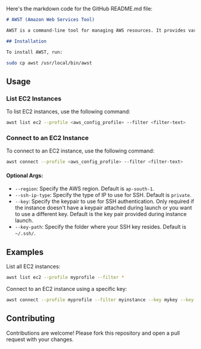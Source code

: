 Here's the markdown code for the GitHub README.md file:

```markdown
# AWST (Amazon Web Services Tool)

AWST is a command-line tool for managing AWS resources. It provides various commands to interact with AWS services.

## Installation

To install AWST, run:
```
```bash
sudo cp awst /usr/local/bin/awst
```

## Usage

### List EC2 Instances

To list EC2 instances, use the following command:

```bash
awst list ec2 --profile <aws_config_profile> --filter <filter-text>
```

### Connect to an EC2 Instance

To connect to an EC2 instance, use the following command:

```bash
awst connect --profile <aws_config_profile> --filter <filter-text>
```

#### Optional Args:

- `--region`: Specify the AWS region. Default is `ap-south-1`.
- `--ssh-ip-type`: Specify the type of IP to use for SSH. Default is `private`.
- `--key`: Specify the keypair to use for SSH authentication. Only required if the instance doesn't have a keypair attached during launch or you want to use a different key. Default is the key pair provided during instance launch.
- `--key-path`: Specify the folder where your SSH key resides. Default is `~/.ssh/`.

## Examples

List all EC2 instances:

```bash
awst list ec2 --profile myprofile --filter *
```

Connect to an EC2 instance using a specific key:

```bash
awst connect --profile myprofile --filter myinstance --key mykey --key-path /path/to/key
```

## Contributing

Contributions are welcome! Please fork this repository and open a pull request with your changes.


